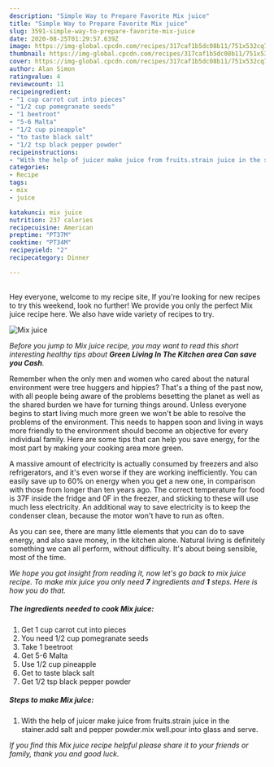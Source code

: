 ```yaml
---
description: "Simple Way to Prepare Favorite Mix juice"
title: "Simple Way to Prepare Favorite Mix juice"
slug: 3591-simple-way-to-prepare-favorite-mix-juice
date: 2020-08-25T01:29:57.639Z
image: https://img-global.cpcdn.com/recipes/317caf1b5dc08b11/751x532cq70/mix-juice-recipe-main-photo.jpg
thumbnail: https://img-global.cpcdn.com/recipes/317caf1b5dc08b11/751x532cq70/mix-juice-recipe-main-photo.jpg
cover: https://img-global.cpcdn.com/recipes/317caf1b5dc08b11/751x532cq70/mix-juice-recipe-main-photo.jpg
author: Alan Simon
ratingvalue: 4
reviewcount: 11
recipeingredient:
- "1 cup carrot cut into pieces"
- "1/2 cup pomegranate seeds"
- "1 beetroot"
- "5-6 Malta"
- "1/2 cup pineapple"
- "to taste black salt"
- "1/2 tsp black pepper powder"
recipeinstructions:
- "With the help of juicer make juice from fruits.strain juice in the stainer.add salt and pepper powder.mix well.pour into glass and serve."
categories:
- Recipe
tags:
- mix
- juice

katakunci: mix juice 
nutrition: 237 calories
recipecuisine: American
preptime: "PT37M"
cooktime: "PT34M"
recipeyield: "2"
recipecategory: Dinner

---
```

<br>
Hey everyone, welcome to my recipe site, If you're looking for new recipes to try this weekend, look no further! We provide you only the perfect Mix juice recipe here. We also have wide variety of recipes to try.
<br>


![Mix juice](https://img-global.cpcdn.com/recipes/317caf1b5dc08b11/751x532cq70/mix-juice-recipe-main-photo.jpg)

<i>Before you jump to Mix juice recipe, you may want to read this short interesting healthy tips about 
<strong>Green Living In The Kitchen area Can save you Cash</strong>.</i>
</br>

Remember when the only men and women who cared about the natural environment were tree huggers and hippies? That's a thing of the past now, with all people being aware of the problems besetting the planet as well as the shared burden we have for turning things around. Unless everyone begins to start living much more green we won't be able to resolve the problems of the environment. This needs to happen soon and living in ways more friendly to the environment should become an objective for every individual family. Here are some tips that can help you save energy, for the most part by making your cooking area more green.

A massive amount of electricity is actually consumed by freezers and also refrigerators, and it's even worse if they are working inefficiently. You can easily save up to 60% on energy when you get a new one, in comparison with those from longer than ten years ago. The correct temperature for food is 37F inside the fridge and 0F in the freezer, and sticking to these will use much less electricity. An additional way to save electricity is to keep the condenser clean, because the motor won't have to run as often.

As you can see, there are many little elements that you can do to save energy, and also save money, in the kitchen alone. Natural living is definitely something we can all perform, without difficulty. It's about being sensible, most of the time.


<i>We hope you got insight from reading it, now let's go back to mix juice recipe. To make mix juice you only need <strong>7</strong> ingredients and <strong>1</strong> steps. Here is how you do that.
</i>

##### The ingredients needed to cook Mix juice:

1. Get 1 cup carrot cut into pieces
1. You need 1/2 cup pomegranate seeds
1. Take 1 beetroot
1. Get 5-6 Malta
1. Use 1/2 cup pineapple
1. Get to taste black salt
1. Get 1/2 tsp black pepper powder


##### Steps to make Mix juice:

1. With the help of juicer make juice from fruits.strain juice in the stainer.add salt and pepper powder.mix well.pour into glass and serve.


<i>If you find this Mix juice recipe helpful please share it to your friends or family, thank you and good luck.</i>
